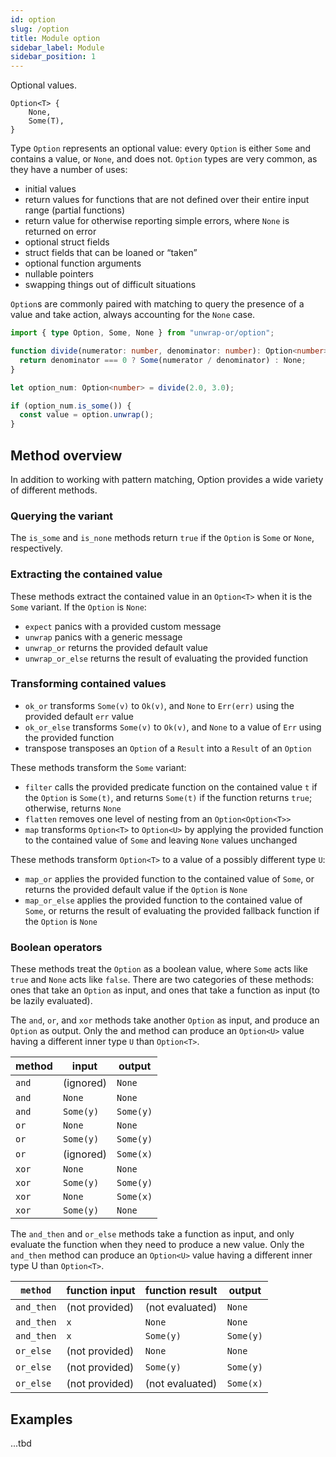 ```yaml
---
id: option
slug: /option
title: Module option
sidebar_label: Module
sidebar_position: 1
---
```


Optional values.

```
Option<T> {
    None,
    Some(T),
}
```

Type `Option` represents an optional value: every `Option` is either `Some` and contains a value, or `None`, and does not. `Option` types are very common, as they have a number of uses:

- initial values
- return values for functions that are not defined over their entire input range (partial functions)
- return value for otherwise reporting simple errors, where `None` is returned on error
- optional struct fields
- struct fields that can be loaned or “taken”
- optional function arguments
- nullable pointers
- swapping things out of difficult situations

`Option`s are commonly paired with matching to query the presence of a value and take action, always accounting for the `None` case.

```ts
import { type Option, Some, None } from "unwrap-or/option";

function divide(numerator: number, denominator: number): Option<number> {
  return denominator === 0 ? Some(numerator / denominator) : None;
}

let option_num: Option<number> = divide(2.0, 3.0);

if (option_num.is_some()) {
  const value = option.unwrap();
}
```

## Method overview

In addition to working with pattern matching, Option provides a wide variety of different methods.

### Querying the variant

The `is_some` and `is_none` methods return `true` if the `Option` is `Some` or `None`, respectively.

### Extracting the contained value

These methods extract the contained value in an `Option<T>` when it is the `Some` variant. If the `Option` is `None`:

- `expect` panics with a provided custom message
- `unwrap` panics with a generic message
- `unwrap_or` returns the provided default value
- `unwrap_or_else` returns the result of evaluating the provided function

### Transforming contained values

- `ok_or` transforms `Some(v)` to `Ok(v)`, and `None` to `Err(err)` using the provided default `err` value
- `ok_or_else` transforms `Some(v)` to `Ok(v)`, and `None` to a value of `Err` using the provided function
- transpose transposes an `Option` of a `Result` into a `Result` of an `Option`

These methods transform the `Some` variant:

- `filter` calls the provided predicate function on the contained value `t` if the `Option` is `Some(t)`, and returns `Some(t)` if the function returns `true`; otherwise, returns `None`
- `flatten` removes one level of nesting from an `Option<Option<T>>`
- `map` transforms `Option<T>` to `Option<U>` by applying the provided function to the contained value of `Some` and leaving `None` values unchanged

These methods transform `Option<T>` to a value of a possibly different type `U`:

- `map_or` applies the provided function to the contained value of `Some`, or returns the provided default value if the `Option` is `None`
- `map_or_else` applies the provided function to the contained value of `Some`, or returns the result of evaluating the provided fallback function if the `Option` is `None`

### Boolean operators

These methods treat the `Option` as a boolean value, where `Some` acts like `true` and `None` acts like `false`. There are two categories of these methods: ones that take an `Option` as input, and ones that take a function as input (to be lazily evaluated).

The `and`, `or`, and `xor` methods take another `Option` as input, and produce an `Option` as output. Only the and method can produce an `Option<U>` value having a different inner type `U` than `Option<T>`.

| method | input     | output    |
| ------ | --------- | --------- |
| `and`  | (ignored) | `None`    |
| `and`  | `None`    | `None`    |
| `and`  | `Some(y)` | `Some(y)` |
| `or`   | `None`    | `None`    |
| `or`   | `Some(y)` | `Some(y)` |
| `or`   | (ignored) | `Some(x)` |
| `xor`  | `None`    | `None`    |
| `xor`  | `Some(y)` | `Some(y)` |
| `xor`  | `None`    | `Some(x)` |
| `xor`  | `Some(y)` | `None`    |

The `and_then` and `or_else` methods take a function as input, and only evaluate the function when they need to produce a new value. Only the `and_then` method can produce an `Option<U>` value having a different inner type U than `Option<T>`.

| `method`   | function input | function result | output    |
| ---------- | -------------- | --------------- | --------- |
| `and_then` | (not provided) | (not evaluated) | `None`    |
| `and_then` | `x`            | `None`          | `None`    |
| `and_then` | `x`            | `Some(y)`       | `Some(y)` |
| `or_else`  | (not provided) | `None`          | `None`    |
| `or_else`  | (not provided) | `Some(y)`       | `Some(y)` |
| `or_else`  | (not provided) | (not evaluated) | `Some(x)` |

## Examples

...tbd
